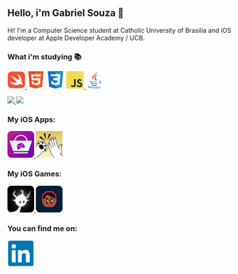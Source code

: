 
## Hello, i'm Gabriel Souza 👋

Hi! I'm a Computer Science student at Catholic University of Brasilia and iOS developer at Apple Developer Academy / UCB.

### What i'm studying 📚
  <p align="left">
   <a href="https://swift.org/" target="_blank">
    <img
      src="https://github.com/devicons/devicon/blob/master/icons/swift/swift-original.svg"
      width="40"
      height="40"
    />
  </a>
  <img
      src="https://github.com/devicons/devicon/blob/master/icons/html5/html5-original.svg"
      width="40"
      height="40"
    />
   <img
      src="https://github.com/devicons/devicon/blob/master/icons/css3/css3-original.svg"
      width="40"
      height="40"
    />
  <a
    href="https://developer.mozilla.org/en-US/docs/Web/JavaScript" target="_blank">
    <img
      src="https://github.com/devicons/devicon/blob/master/icons/javascript/javascript-original.svg"
      width="40"
      height="40"
    />
  </a>
<!--   <a href="https://www.mysql.com" target="_blank">
    <img
      src="https://github.com/devicons/devicon/blob/master/icons/mysql/mysql-original-wordmark.svg"
      width="40"
      height="40"
    />
  </a> -->
  <a href="https://www.java.com" target="_blank">
    <img
      src="https://github.com/devicons/devicon/blob/master/icons/java/java-original.svg"
      width="40"
      height="40"
    />
  </a>
  <!--
    <a href="https://reactjs.org/" target="_blank">
    <img
      src="https://github.com/devicons/devicon/blob/master/icons/react/react-original-wordmark.svg"
      width="40"
      height="40"
    />
  </a>
-->
</p>

 <div>
  <a href="https://github.com/Gabriiel-Souza">
  <img height="180em" src="https://github-readme-stats.vercel.app/api?username=gabriiel-souza&show_icons=true&theme=tokyonight&include_all_commits=true&count_private=true"/>
  <img height="180em" src="https://github-readme-stats.vercel.app/api/top-langs/?username=gabriiel-souza&layout=compact&langs_count=7&theme=tokyonight"/>
    </a>
</div>


### My iOS Apps:
<a href="https://apps.apple.com/app/magic-game-deals/id1586027812" target="_blank">
  <img
    src="https://github.com/Gabriiel-Souza/app-icons/blob/main/icons/magicGameDeals.png"
    width="60"
    height="60"
  />
</a>
<a href="https://apps.apple.com/app/hopet/id1591295577" target="_blank">
  <img
    src="https://github.com/Gabriiel-Souza/app-icons/blob/main/icons/hopet.png"
    width="60"
    height="60"
  />
</a>

### My iOS Games:

<a href="https://apps.apple.com/app/darko/id1577113774" target="_blank">
  <img
    src="https://github.com/Gabriiel-Souza/app-icons/blob/main/icons/darko.png"
    width="60"
    height="60"
  />
</a>
<a href="https://apps.apple.com/br/app/beat-or-die/id1600702845" target="_blank">
  <img
    src="https://github.com/Gabriiel-Souza/app-icons/blob/main/icons/beatOrDie.png"
    width="60"
    height="60"
  />
</a>

### You can find me on:

<div>
  <a href="https://www.linkedin.com/in/gabrielsouzaaraujo/" target="_blank">
    <img
      src="https://github.com/devicons/devicon/blob/master/icons/linkedin/linkedin-original.svg"
      width="60"
      height="60"
    />
  </a>
</div>
